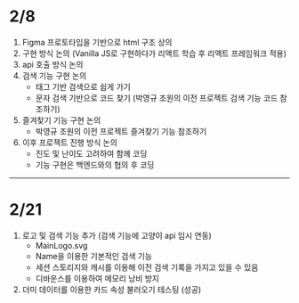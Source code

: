 # 2/8
1. Figma 프로토타입을 기반으로 html 구조 상의
2. 구현 방식 논의 (Vanilla JS로 구현하다가 리액트 학습 후 리액트 프레임워크 적용)
3. api 호출 방식 논의
4. 검색 기능 구현 논의
    - 태그 기반 검색으로 쉽게 가기
    - 문자 검색 기반으로 코드 찾기 (박영규 조원의 이전 프로젝트 검색 기능 코드 참조하기)
5. 즐겨찾기 기능 구현 논의
    - 박영규 조원의 이전 프로젝트 즐겨찾기 기능 참조하기
6. 이후 프로젝트 진행 방식 논의
    - 진도 및 난이도 고려하여 함께 코딩
    - 기능 구현은 백엔드와의 협의 후 코딩

***

# 2/21
1. 로고 및 검색 기능 추가 (검색 기능에 고양이 api 임시 연동)
    - MainLogo.svg
    - Name을 이용한 기본적인 검색 기능
    - 세션 스토리지와 캐시를 이용해 이전 검색 기록을 가지고 있을 수 있음
    - 디바운스를 이용하여 메모리 낭비 방지
2. 더미 데이터를 이용한 카드 속성 불러오기 테스팅 (성공)